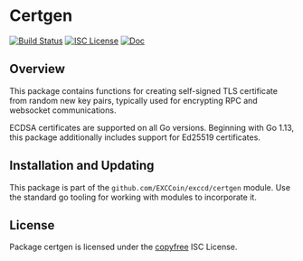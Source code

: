 Certgen
======

[![Build Status](https://github.com/EXCCoin/exccd/workflows/Build%20and%20Test/badge.svg)](https://github.com/EXCCoin/exccd/actions)
[![ISC License](https://img.shields.io/badge/license-ISC-blue.svg)](http://copyfree.org)
[![Doc](https://img.shields.io/badge/doc-reference-blue.svg)](https://pkg.go.dev/github.com/EXCCoin/exccd/certgen)

## Overview

This package contains functions for creating self-signed TLS certificate from
random new key pairs, typically used for encrypting RPC and websocket
communications.

ECDSA certificates are supported on all Go versions.  Beginning with Go 1.13,
this package additionally includes support for Ed25519 certificates.

## Installation and Updating

This package is part of the `github.com/EXCCoin/exccd/certgen` module.  Use the
standard go tooling for working with modules to incorporate it.

## License

Package certgen is licensed under the [copyfree](http://copyfree.org) ISC
License.
